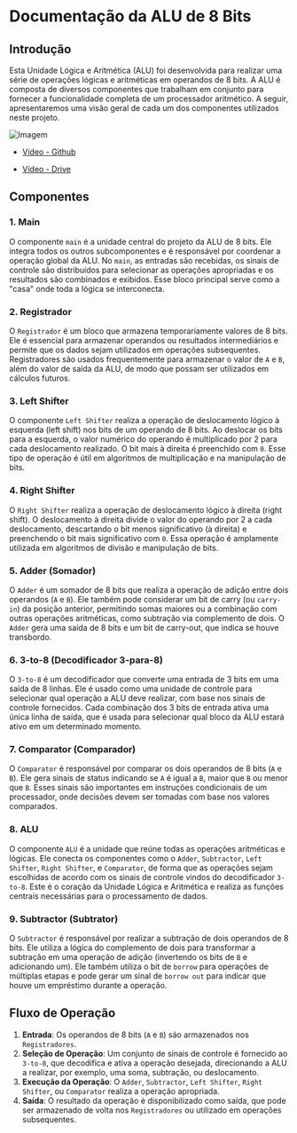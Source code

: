 # Documentação da ALU de 8 Bits

## Introdução
Esta Unidade Lógica e Aritmética (ALU) foi desenvolvida para realizar uma série de operações lógicas e aritméticas em operandos de 8 bits. A ALU é composta de diversos componentes que trabalham em conjunto para fornecer a funcionalidade completa de um processador aritmético. A seguir, apresentaremos uma visão geral de cada um dos componentes utilizados neste projeto.

![Imagem](https://github.com/Gabi-Barretto/M11-Individual/blob/main/Ponderada%201/M%C3%ADdia/ALU.png)


- [Vídeo - Github](https://github.com/Gabi-Barretto/M11-Individual/blob/main/Ponderada%201/M%C3%ADdia/Teste%20-%20ALU%20e%20Circuitos.mp4)


- [Vídeo - Drive](https://drive.google.com/file/d/1OljJEi3arSLoqxeWVNnAkPtdPRVt8jhu/view?usp=sharing)

## Componentes

### 1. **Main**
O componente `main` é a unidade central do projeto da ALU de 8 bits. Ele integra todos os outros subcomponentes e é responsável por coordenar a operação global da ALU. No `main`, as entradas são recebidas, os sinais de controle são distribuídos para selecionar as operações apropriadas e os resultados são combinados e exibidos. Esse bloco principal serve como a "casa" onde toda a lógica se interconecta.

### 2. **Registrador**
O `Registrador` é um bloco que armazena temporariamente valores de 8 bits. Ele é essencial para armazenar operandos ou resultados intermediários e permite que os dados sejam utilizados em operações subsequentes. Registradores são usados frequentemente para armazenar o valor de `A` e `B`, além do valor de saída da ALU, de modo que possam ser utilizados em cálculos futuros.

### 3. **Left Shifter**
O componente `Left Shifter` realiza a operação de deslocamento lógico à esquerda (left shift) nos bits de um operando de 8 bits. Ao deslocar os bits para a esquerda, o valor numérico do operando é multiplicado por 2 para cada deslocamento realizado. O bit mais à direita é preenchido com `0`. Esse tipo de operação é útil em algoritmos de multiplicação e na manipulação de bits.

### 4. **Right Shifter**
O `Right Shifter` realiza a operação de deslocamento lógico à direita (right shift). O deslocamento à direita divide o valor do operando por 2 a cada deslocamento, descartando o bit menos significativo (à direita) e preenchendo o bit mais significativo com `0`. Essa operação é amplamente utilizada em algoritmos de divisão e manipulação de bits.

### 5. **Adder (Somador)**
O `Adder` é um somador de 8 bits que realiza a operação de adição entre dois operandos (`A` e `B`). Ele também pode considerar um bit de carry (ou `carry-in`) da posição anterior, permitindo somas maiores ou a combinação com outras operações aritméticas, como subtração via complemento de dois. O `Adder` gera uma saída de 8 bits e um bit de carry-out, que indica se houve transbordo.

### 6. **3-to-8 (Decodificador 3-para-8)**
O `3-to-8` é um decodificador que converte uma entrada de 3 bits em uma saída de 8 linhas. Ele é usado como uma unidade de controle para selecionar qual operação a ALU deve realizar, com base nos sinais de controle fornecidos. Cada combinação dos 3 bits de entrada ativa uma única linha de saída, que é usada para selecionar qual bloco da ALU estará ativo em um determinado momento.

### 7. **Comparator (Comparador)**
O `Comparator` é responsável por comparar os dois operandos de 8 bits (`A` e `B`). Ele gera sinais de status indicando se `A` é igual a `B`, maior que `B` ou menor que `B`. Esses sinais são importantes em instruções condicionais de um processador, onde decisões devem ser tomadas com base nos valores comparados.

### 8. **ALU**
O componente `ALU` é a unidade que reúne todas as operações aritméticas e lógicas. Ele conecta os componentes como o `Adder`, `Subtractor`, `Left Shifter`, `Right Shifter`, e `Comparator`, de forma que as operações sejam escolhidas de acordo com os sinais de controle vindos do decodificador `3-to-8`. Este é o coração da Unidade Lógica e Aritmética e realiza as funções centrais necessárias para o processamento de dados.

### 9. **Subtractor (Subtrator)**
O `Subtractor` é responsável por realizar a subtração de dois operandos de 8 bits. Ele utiliza a lógica do complemento de dois para transformar a subtração em uma operação de adição (invertendo os bits de `B` e adicionando um). Ele também utiliza o bit de `borrow` para operações de múltiplas etapas e pode gerar um sinal de `borrow out` para indicar que houve um empréstimo durante a operação.

## Fluxo de Operação
1. **Entrada**: Os operandos de 8 bits (`A` e `B`) são armazenados nos `Registradores`.
2. **Seleção de Operação**: Um conjunto de sinais de controle é fornecido ao `3-to-8`, que decodifica e ativa a operação desejada, direcionando a ALU a realizar, por exemplo, uma soma, subtração, ou deslocamento.
3. **Execução da Operação**: O `Adder`, `Subtractor`, `Left Shifter`, `Right Shifter`, ou `Comparator` realiza a operação apropriada.
4. **Saída**: O resultado da operação é disponibilizado como saída, que pode ser armazenado de volta nos `Registradores` ou utilizado em operações subsequentes.